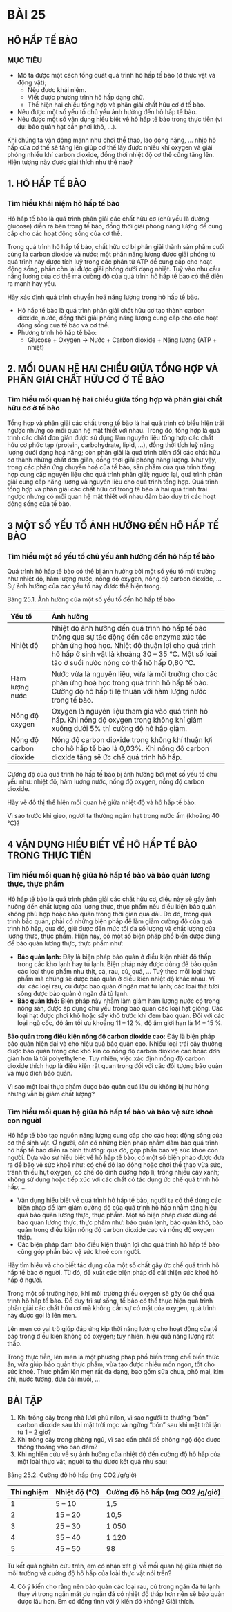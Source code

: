 # BÀI 25

## HÔ HẤP TẾ BÀO

### MỤC TIÊU
*   Mô tả được một cách tổng quát quá trình hô hấp tế bào (ở thực vật và động vật);
    *   Nêu được khái niệm.
    *   Viết được phương trình hô hấp dạng chữ.
    *   Thể hiện hai chiều tổng hợp và phân giải chất hữu cơ ở tế bào.
*   Nêu được một số yếu tố chủ yếu ảnh hưởng đến hô hấp tế bào.
*   Nêu được một số vận dụng hiểu biết về hô hấp tế bào trong thực tiễn (ví dụ: bảo quản hạt cần phơi khô, ...).

Khi chúng ta vận động mạnh như chơi thể thao, lao động nặng, ... nhịp hô hấp của cơ thể sẽ tăng lên giúp cơ thể lấy được nhiều khí oxygen và giải phóng nhiều khí carbon dioxide, đồng thời nhiệt độ cơ thể cũng tăng lên. Hiện tượng này được giải thích như thế nào?

## 1. HÔ HẤP TẾ BÀO

### Tìm hiểu khái niệm hô hấp tế bào

Hô hấp tế bào là quá trình phân giải các chất hữu cơ (chủ yếu là đường glucose) diễn ra bên trong tế bào, đồng thời giải phóng năng lượng để cung cấp cho các hoạt động sống của cơ thể.

Trong quá trình hô hấp tế bào, chất hữu cơ bị phân giải thành sản phẩm cuối cùng là carbon dioxide và nước; một phần năng lượng được giải phóng từ quá trình này được tích luỹ trong các phân tử ATP để cung cấp cho hoạt động sống, phần còn lại được giải phóng dưới dạng nhiệt. Tuỳ vào nhu cầu năng lượng của cơ thể mà cường độ của quá trình hô hấp tế bào có thể diễn ra mạnh hay yếu.

Hãy xác định quá trình chuyển hoá năng lượng trong hô hấp tế bào.

*   Hô hấp tế bào là quá trình phân giải chất hữu cơ tạo thành carbon dioxide, nước, đồng thời giải phóng năng lượng cung cấp cho các hoạt động sống của tế bào và cơ thể.
*   Phương trình hô hấp tế bào:
    *   Glucose + Oxygen → Nước + Carbon dioxide + Năng lượng (ATP + nhiệt)

## 2. MỐI QUAN HỆ HAI CHIỀU GIỮA TỔNG HỢP VÀ PHÂN GIẢI CHẤT HỮU CƠ Ở TẾ BÀO

### Tìm hiểu mối quan hệ hai chiều giữa tổng hợp và phân giải chất hữu cơ ở tế bào

Tổng hợp và phân giải các chất trong tế bào là hai quá trình có biểu hiện trái ngược nhưng có mối quan hệ mật thiết với nhau. Trong đó, tổng hợp là quá trình các chất đơn giản được sử dụng làm nguyên liệu tổng hợp các chất hữu cơ phức tạp (protein, carbohydrate, lipid, ...), đồng thời tích luỹ năng lượng dưới dạng hoá năng; còn phân giải là quá trình biến đổi các chất hữu cơ thành những chất đơn giản, đồng thời giải phóng năng lượng. Như vậy, trong các phản ứng chuyển hoá của tế bào, sản phẩm của quá trình tổng hợp cung cấp nguyên liệu cho quá trình phân giải; ngược lại, quá trình phân giải cung cấp năng lượng và nguyên liệu cho quá trình tổng hợp. Quá trình tổng hợp và phân giải các chất hữu cơ trong tế bào là hai quá trình trái ngược nhưng có mối quan hệ mật thiết với nhau đảm bảo duy trì các hoạt động sống của tế bào.

## 3 MỘT SỐ YẾU TỐ ẢNH HƯỞNG ĐẾN HÔ HẤP TẾ BÀO

### Tìm hiểu một số yếu tố chủ yếu ảnh hưởng đến hô hấp tế bào

Quá trình hô hấp tế bào có thể bị ảnh hưởng bởi một số yếu tố môi trường như nhiệt độ, hàm lượng nước, nồng độ oxygen, nồng độ carbon dioxide, ... Sự ảnh hưởng của các yếu tố này được thể hiện trong.

Bảng 25.1. Ảnh hưởng của một số yếu tố đến hô hấp tế bào

| Yếu tố                 | Ảnh hưởng                                                                                                                                                                                                                                                                                                 |
| :--------------------- | :-------------------------------------------------------------------------------------------------------------------------------------------------------------------------------------------------------------------------------------------------------------------------------------------------------- |
| Nhiệt độ               | Nhiệt độ ảnh hưởng đến quá trình hô hấp tế bào thông qua sự tác động đến các enzyme xúc tác phản ứng hoá học. Nhiệt độ thuận lợi cho quá trình hô hấp ở sinh vật là khoảng 30 – 35 °C. Một số loài tảo ở suối nước nóng có thể hô hấp 0,80 °C.                                                                |
| Hàm lượng nước         | Nước vừa là nguyên liệu, vừa là môi trường cho các phản ứng hoá học trong quá trình hô hấp tế bào. Cường độ hô hấp tỉ lệ thuận với hàm lượng nước trong tế bào.                                                                                                                                               |
| Nồng độ oxygen         | Oxygen là nguyên liệu tham gia vào quá trình hô hấp. Khi nồng độ oxygen trong không khí giảm xuống dưới 5% thì cường độ hô hấp giảm.                                                                                                                                                                       |
| Nồng độ carbon dioxide | Nồng độ carbon dioxide trong không khí thuận lợi cho hô hấp tế bào là 0,03%. Khi nồng độ carbon dioxide tăng sẽ ức chế quá trình hô hấp.                                                                                                                                                          |

Cường độ của quá trình hô hấp tế bào bị ảnh hưởng bởi một số yếu tố chủ yếu như: nhiệt độ, hàm lượng nước, nồng độ oxygen, nồng độ carbon dioxide.

Hãy vẽ đồ thị thể hiện mối quan hệ giữa nhiệt độ và hô hấp tế bào.

Vì sao trước khi gieo, người ta thường ngâm hạt trong nước ấm (khoảng 40 °C)?

## 4 VẬN DỤNG HIỂU BIẾT VỀ HÔ HẤP TẾ BÀO TRONG THỰC TIỄN

### Tìm hiểu mối quan hệ giữa hô hấp tế bào và bảo quản lương thực, thực phẩm

Hô hấp tế bào là quá trình phân giải các chất hữu cơ, điều này sẽ gây ảnh hưởng đến chất lượng của lương thực, thực phẩm nếu điều kiện bảo quản không phù hợp hoặc bảo quản trong thời gian quá dài. Do đó, trong quá trình bảo quản, phải có những biện pháp để làm giảm cường độ của quá trình hô hấp, qua đó, giữ được đến mức tối đa số lượng và chất lượng của lương thực, thực phẩm. Hiện nay, có một số biện pháp phổ biến được dùng để bảo quản lương thực, thực phẩm như:

*   **Bảo quản lạnh:** Đây là biện pháp bảo quản ở điều kiện nhiệt độ thấp trong các kho lạnh hay tủ lạnh. Biện pháp này được dùng để bảo quản các loại thực phẩm như thịt, cá, rau, củ, quả, ... Tuỳ theo mỗi loại thực phẩm mà chúng sẽ được bảo quản ở điều kiện nhiệt độ khác nhau. Ví dụ: các loại rau, củ được bảo quản ở ngăn mát tủ lạnh; các loại thịt tươi sống được bảo quản ở ngăn đá tủ lạnh.
*   **Bảo quản khô:** Biện pháp này nhằm làm giảm hàm lượng nước có trong nông sản, được áp dụng chủ yếu trong bảo quản các loại hạt giống. Các loại hạt được phơi khô hoặc sấy khô trước khi đem bảo quản. Đối với các loại ngũ cốc, độ ẩm tối ưu khoảng 11 – 12 %, độ ẩm giới hạn là 14 – 15 %.

**Bảo quản trong điều kiện nồng độ carbon dioxide cao:** Đây là biện pháp bảo quản hiện đại và cho hiệu quả bảo quản cao. Nhiều loại trái cây thường được bảo quản trong các kho kín có nồng độ carbon dioxide cao hoặc đơn giản hơn là túi polyethylene. Tuy nhiên, việc xác định nồng độ carbon dioxide thích hợp là điều kiện rất quan trọng đối với các đối tượng bảo quản và mục đích bảo quản.

Vì sao một loại thực phẩm được bảo quản quá lâu dù không bị hư hỏng nhưng vẫn bị giảm chất lượng?

### Tìm hiểu mối quan hệ giữa hô hấp tế bào và bảo vệ sức khoẻ con người

Hô hấp tế bào tạo nguồn năng lượng cung cấp cho các hoạt động sống của cơ thể sinh vật. Ở người, cần có những biện pháp nhằm đảm bảo quá trình hô hấp tế bào diễn ra bình thường: qua đó, góp phần bảo vệ sức khoẻ con người. Dựa vào sự hiểu biết về hô hấp tế bào, có một số biện pháp được đưa ra để bảo vệ sức khoẻ như: có chế độ lao động hoặc chơi thể thao vừa sức, tránh thiếu hụt oxygen; có chế độ dinh dưỡng hợp lí; trồng nhiều cây xanh; không sử dụng hoặc tiếp xúc với các chất có tác dụng ức chế quá trình hô hấp; ...


*   Vận dụng hiểu biết về quá trình hô hấp tế bào, người ta có thể dùng các biện pháp để làm giảm cường độ của quá trình hô hấp nhằm tăng hiệu quả bảo quản lương thực, thực phẩm. Một số biện pháp được dùng để bảo quản lương thực, thực phẩm như: bảo quản lạnh, bảo quản khô, bảo quản trong điều kiện nồng độ carbon dioxide cao và nồng độ oxygen thấp.
*   Các biện pháp đảm bảo điều kiện thuận lợi cho quá trình hô hấp tế bào cũng góp phần bảo vệ sức khoẻ con người.

Hãy tìm hiểu và cho biết tác dụng của một số chất gây ức chế quá trình hô hấp tế bào ở người. Từ đó, đề xuất các biện pháp để cải thiện sức khoẻ hô hấp ở người.

Trong một số trường hợp, khi môi trường thiếu oxygen sẽ gây ức chế quá trình hô hấp tế bào. Để duy trì sự sống, tế bào có thể thực hiện quá trình phân giải các chất hữu cơ mà không cần sự có mặt của oxygen, quá trình này được gọi là lên men.

Lên men có vai trò giúp đáp ứng kịp thời năng lượng cho hoạt động của tế bào trong điều kiện không có oxygen; tuy nhiên, hiệu quả năng lượng rất thấp.

Trong thực tiễn, lên men là một phương pháp phổ biến trong chế biến thức ăn, vừa giúp bảo quản thực phẩm, vừa tạo được nhiều món ngon, tốt cho sức khoẻ. Thực phẩm lên men rất đa dạng, bao gồm sữa chua, phô mai, kim chi, nước tương, dưa cải muối, ...

## BÀI TẬP

1.  Khi trồng cây trong nhà lưới phủ nilon, vì sao người ta thường “bón” carbon dioxide sau khi mặt trời mọc và ngừng “bón” sau khi mặt trời lặn từ 1 – 2 giờ?
2. Khi trồng cây trong phòng ngủ, vì sao cần phải đề phòng ngộ độc được thông thoáng vào ban đêm?
3. Khi nghiên cứu về sự ảnh hưởng của nhiệt độ đến cường độ hô hấp của một loài thực vật, người ta thu được kết quả như sau:

Bảng 25.2. Cường độ hô hấp (mg CO2 /g/giờ)

| Thí nghiệm | Nhiệt độ (°C) | Cường độ hô hấp (mg CO2 /g/giờ) |
| :--------- | :------------ | :------------------------------- |
| 1          | 5 – 10        | 1,5                              |
| 2          | 15 – 20       | 10,5                             |
| 3          | 25 – 30       | 1 050                            |
| 4          | 35 – 40       | 1 120                            |
| 5          | 45 – 50       | 98                               |

Từ kết quả nghiên cứu trên, em có nhận xét gì về mối quan hệ giữa nhiệt độ môi trường và cường độ hô hấp của loài thực vật nói trên?

4. Có ý kiến cho rằng nên bảo quản các loại rau, củ trong ngăn đá tủ lạnh thay vì trong ngăn mát do ngăn đá có nhiệt độ thấp hơn nên sẽ bảo quản được lâu hơn. Em có đồng tình với ý kiến đó không? Giải thích.

